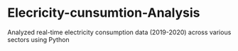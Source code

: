 # Elecricity-cunsumtion-Analysis
Analyzed real-time electricity consumption data (2019-2020) across various sectors using Python
